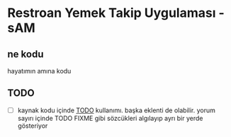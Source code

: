 # Restroan Yemek Takip Uygulaması - sAM

## ne kodu

hayatımın amına kodu

## TODO

- [ ] kaynak kodu içinde [TODO](https://marketplace.visualstudio.com/items?itemName=Gruntfuggly.todo-tree) kullanımı. başka eklenti de olabilir. yorum sayırı içinde TODO FIXME gibi sözcükleri algılayıp ayrı bir yerde gösteriyor
